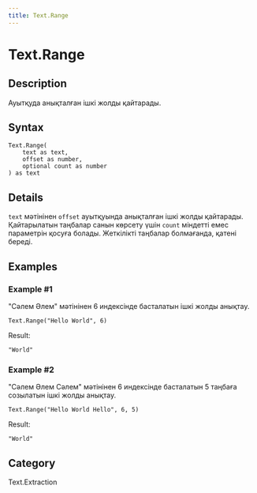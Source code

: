 ```yaml
---
title: Text.Range
---
```


# Text.Range


## Description

Ауытқуда анықталған ішкі жолды қайтарады.


## Syntax

```powerquery
Text.Range(
    text as text,
    offset as number,
    optional count as number
) as text
```


## Details

<code>text</code> мәтінінен <code>offset</code> ауытқуында анықталған ішкі жолды қайтарады.    Қайтарылатын таңбалар санын көрсету үшін <code>count</code> міндетті емес параметрін қосуға болады. Жеткілікті таңбалар болмағанда, қатені береді.


## Examples

### Example #1 
&#34;Сәлем Әлем&#34; мәтінінен 6 индексінде басталатын ішкі жолды анықтау.
```powerquery
Text.Range("Hello World", 6)
```

Result: 
```powerquery
"World"
```


### Example #2 
&#34;Сәлем Әлем Сәлем&#34; мәтінінен 6 индексінде басталатын 5 таңбаға созылатын ішкі жолды анықтау.
```powerquery
Text.Range("Hello World Hello", 6, 5)
```

Result: 
```powerquery
"World"
```




## Category
Text.Extraction
